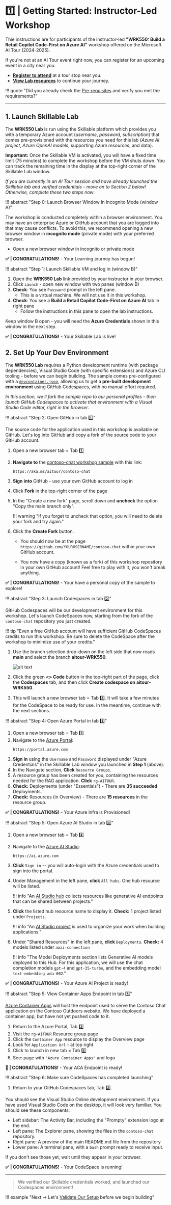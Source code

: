 # 1️⃣ | Getting Started: Instructor-Led Workshop

Thie instructions are for participants of the instructor-led **"WRK550: Build a Retail Copilot Code-First on Azure AI"** workshop offered on the Microsoft AI Tour (2024-2025). 

If you're not at an AI Tour event right now, you can register for an upcoming event in a city near you.

- [**Register to attend**](https://aitour.microsoft.com/) at a tour stop near you.
- [**View Lab resources**](https://aka.ms/aitour/wrk550) to continue your journey.

!!! quote "Did you already check the [Pre-requisites](./../00-Before-You-Begin/index.md) and verify you met the requirements?"

---

## 1. Launch Skillable Lab

The **WRK550 Lab** is run using the Skillable platform which provides you with a temporary Azure account (_username_, _password_, _subscription_) that comes pre-provisioned with the resources you need for this lab (_Azure AI project_, _Azure OpenAI models_, supporting _Azure resources_, and data). 

**Important:** Once the Skillable VM is activated, you will have a fixed time limit (75 minutes) to complete the workshop before the VM shuts down. You can track the remaining time in the display at the top-right corner of the Skillable Lab window.

_If you are currently in an AI Tour session and have already launched the Skillable lab and verified credentials - move on to Section 2 below! Otherwise,  complete these two steps now_.

!!! abstract "Step 0: Launch Browser Window In Incognito Mode (window A)"

   The workshop is conducted completely within a browser environment. You may have an enterprise Azure or GitHub account that you are logged into that may cause conflicts. To avoid this, we recommend opening a new browser window in **incognito mode** (private mode) with your preferred browser. 

   - Open a new browser window in incognito or private mode

   **✅ | CONGRATULATIONS!** - Your Learning journey has begun!

!!! abstract "Step 1: Launch Skillable VM and log in (window B)"

1. Open the **WRK550 Lab** link provided by your instructor in your browser.
1. Click `Launch` - open new window with two panes (window B)
1. **Check**: You see `Password` prompt in the left pane.
    - This is a virtual machine. We will not use it in this workshop.
1. **Check**: You see a **Build a Retail Copilot Code-First on Azure AI** tab in right pane
    - Follow the instructions in this pane to open the lab instructions.

Keep window B open - you will need the **Azure Credentials** shown in this window in the next step.

**✅ | CONGRATULATIONS!** - Your Skillable Lab is live!


## 2. Set Up Your Dev Environment

The **WRK550 Lab** requires a Python development runtime (with package dependencies), Visual Studio Code (with specific extensions) and Azure CLI tooling - before we can begin building. The sample comes pre-configured with a [`devcontainer.json`](https://containers.dev), allowing us to get a **pre-built development environment** using GitHub Codespaces, with no manual effort required.

_In this section, we'll fork the sample repo to our personal profiles - then launch GitHub Codespaces to activate that environment with a Visual Studio Code editor, right in the browser_.

!!! abstract "Step 2: Open GitHub in tab 1️⃣"

The source code for the application used in this workshop is available on GitHub. Let's log into GitHub and copy a fork of the source code to your GitHub account.

1. Open a new browser tab = Tab 1️⃣
1. **Navigate to** the [contoso-chat workshop sample](https://aka.ms/aitour/contoso-chat) with this link:

    ```
    https://aka.ms/aitour/contoso-chat
    ```

1. **Sign into** GitHub - use your own GitHub account to log in
1. Click **Fork** in the top-right corner of the page

1. In the "Create a new fork" page, scroll down and **uncheck** the option "Copy the main branch only".

    !!! warning "If you forget to uncheck that option, you will need to delete your fork and try again."

1. Click the **Create Fork** button.

    * You should now be at the page `https://github.com/YOURUSERNAME/contoso-chat` within your own GitHub account.
   
    * You now have a copy (known as a fork) of this workshop repository in your own GitHub account! Feel free to play with it, you won't break anything.

**✅ | CONGRATULATIONS!** - Your have a personal copy of the sample to explore!

!!! abstract "Step 3: Launch Codespaces in tab 2️⃣"

GitHub Codespaces will be our development environment for this workshop. Let's launch CodeSpaces now, starting from the fork of the `contoso-chat` repository you just created.

!!! tip "Even a free GitHub account will have sufficient GitHub CodeSpaces credits to run this workshop. Be sure to delete the CodeSpace after the workshop to minimize use of your credits."

1. Use the branch selection drop-down on the left side that now reads **main** and select the branch **aitour-WRK550**.

    ![alt text](../img/branch.png)

1. Click the green **<> Code** button in the top-right part of the page, click the **Codespaces** tab, and then click **Create codespace on aitour-WRK550**.

1. This will launch a new browser tab = Tab 2️⃣. It will take a few minutes for the CodeSpace to be ready for use. In the meantime, continue with the next sections. 

!!! abstract "Step 4: Open Azure Portal in tab 3️⃣"

1. Open a new browser tab = Tab 3️⃣
1. Navigate to the [Azure Portal](https://portal.azure.com):
    ```
    https://portal.azure.com
    ```
1. **Sign in** using the `Username` and `Password` displayed under "Azure Credentials" in the Skillable Lab window you launched in **Step 1** (above).
1. In the Navigate section, **Click** `Resource Groups`.
1. A resource group has been created for you, containing the resources needed for the RAG application. **Click** `rg-AITOUR`.
1. **Check:** Deployments (under "Essentials") - There are **35 succeeded** Deployments. 
1. **Check:** Resources (in Overview) - There are **15 resources** in the resource group.

**✅ | CONGRATULATIONS!** - Your Azure Infra is Provisioned!

!!! abstract "Step 5: Open Azure AI Studio in tab 4️⃣"

1. Open a new browser tab = Tab 4️⃣
1. Navigate to the [Azure AI Studio](https://ai.azure.com?feature.customportal=false#home):
    ```
    https://ai.azure.com
    ```

1. **Click** `Sign in` -- you will auto-login with the Azure credentials used to sign into the portal.
1. Under Management in the left pane, **click** `All hubs`. One hub resource will be listed.

    !!! info "An [AI Studio hub](https://learn.microsoft.com/azure/ai-studio/concepts/ai-resources) collects resources like generative AI endpoints that can be shared between projects."

1. **Click** the listed hub resource name to display it. **Check:** 1 project listed under `Projects`.

    !!! info "An [AI Studio project](https://learn.microsoft.com/azure/ai-studio/how-to/create-projects?tabs=ai-studio) is used to organize your work when building applications."

1. Under "Shared Resources" in the left pane, **click** `Deployments`. **Check:** 4 models listed under `aoai-connection` 

    !!! info "The Model Deployments section lists Generative AI models deployed to this Hub. For this application, we will use the chat completion models `gpt-4` and `gpt-35-turbo`, and the embedding model `text-embedding-ada-002`." 

**✅ | CONGRATULATIONS!** - Your Azure AI Project is ready!

!!! abstract "Step 5: View Container Apps Endpoint in tab 5️⃣"

[Azure Container Apps](https://learn.microsoft.com/azure/container-apps/overview) will host the endpoint used to serve the Contoso Chat application on the Contoso Outdoors website. We have deployed a container app, but have not yet pushed code to it. 

1. Return to the Azure Portal, Tab 3️⃣
1. Visit the `rg-AITOUR` Resource group page
1. Click the `Container App` resource to display the Overview page
1. Look for `Application Url` - at top right
1. Click to launch in new tab = Tab 5️⃣
1. See: page with `"Azure Container Apps"` and logo

**🌟 | CONGRATULATIONS!** - Your ACA Endpoint is ready!

!!! abstract "Step 6: Make sure CodeSpaces has completed launching"

1. Return to your GitHub Codespaces tab, Tab 2️⃣.

You should see the Visual Studio Online development environment. If you have used Visual Studio Code on the desktop, it will look very familiar. You should see these components:

  * Left sidebar: The Activity Bar, including the "Prompty" extension logo at the end.
  * Left pane: The Explorer pane, showing the files in the `contoso-chat` repository.
  * Right pane: A preview of the main README.md file from the repository
  * Lower pane: A terminal pane, with a `bash` prompt ready to receive input.

If you don't see those yet, wait until they appear in your browser.

**✅ | CONGRATULATIONS!** - Your CodeSpace is running!

---

> We verified our Skillable credentials worked, and launched our Codespaces environment!


!!! example "Next → Let's [Validate Our Setup](./02-validate.md) before we begin building"
